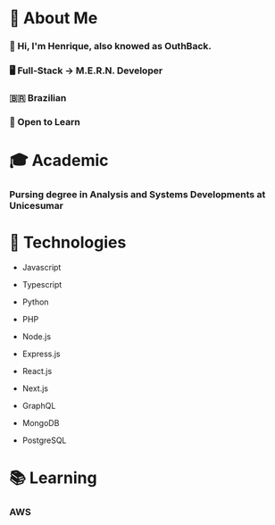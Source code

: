 # 📖 About Me
  ### 👏 Hi, I'm Henrique, also knowed as OuthBack.
  ### 🖥️ Full-Stack -> M.E.R.N. Developer
  ### :brazil: Brazilian 
  ### 🧠 Open to Learn 
  
# 🎓 Academic
  ### Pursing degree in Analysis and Systems Developments at Unicesumar
  
# 🔋 Technologies
  - Javascript
  - Typescript
  - Python
  - PHP
  
  - Node.js
  - Express.js
  
  - React.js
  - Next.js

  - GraphQL
  
  - MongoDB
  - PostgreSQL
 
# 📚 Learning
### AWS
 
<!--
**OuthBack/OuthBack** is a ✨ _special_ ✨ repository because its `README.md` (this file) appears on your GitHub profile.

Here are some ideas to get you started:

- 🔭 I’m currently working on ...
- 🌱 I’m currently learning ...
- 👯 I’m looking to collaborate on ...
- 🤔 I’m looking for help with ...
- 💬 Ask me about ...
- 📫 How to reach me: ...
- 😄 Pronouns: ...
- ⚡ Fun fact: ...
-->
